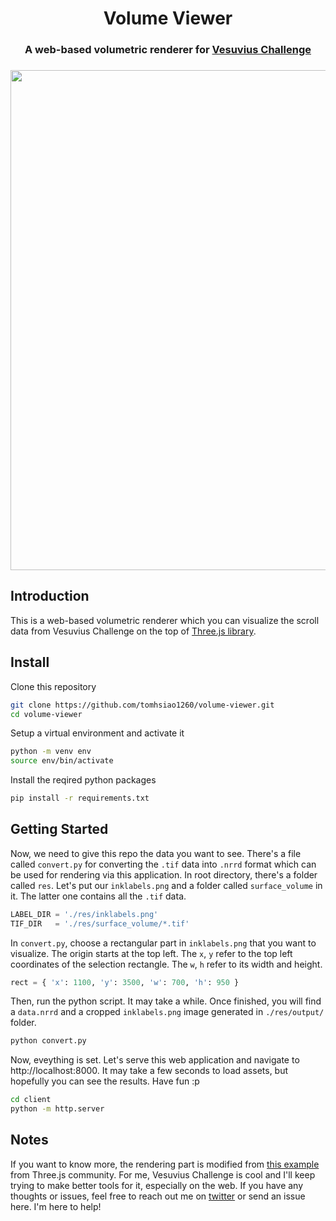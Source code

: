 <h1 align="center">Volume Viewer</h1>

<h3 align="center">
A web-based volumetric renderer for <a href="https://scrollprize.org/" target="_blank">Vesuvius Challenge</a>
<h3/>

<p align="center">
    <img src="https://user-images.githubusercontent.com/31985811/236626955-a3300d98-212d-444f-99ec-3725164c0ac9.gif" width="800px"/>
</p>

## Introduction

This is a web-based volumetric renderer which you can visualize the scroll data from Vesuvius Challenge on the top of [Three.js library](https://threejs.org/).

## Install

Clone this repository
```bash
git clone https://github.com/tomhsiao1260/volume-viewer.git
cd volume-viewer
```

Setup a virtual environment and activate it
```bash
python -m venv env
source env/bin/activate
```

Install the reqired python packages
```bash
pip install -r requirements.txt
```

## Getting Started

Now, we need to give this repo the data you want to see. There's a file called `convert.py` for converting the `.tif` data into `.nrrd` format which can be used for rendering via this application. In root directory, there's a folder called `res`. Let's put our `inklabels.png` and a folder called `surface_volume` in it. The latter one contains all the `.tif` data. 

```python
LABEL_DIR = './res/inklabels.png'
TIF_DIR   = './res/surface_volume/*.tif'
```

In `convert.py`, choose a rectangular part in `inklabels.png` that you want to visualize. The origin starts at the top left. The `x`, `y` refer to the top left coordinates of the selection rectangle. The `w`, `h` refer to its width and height.

```python
rect = { 'x': 1100, 'y': 3500, 'w': 700, 'h': 950 }
```

Then, run the python script. It may take a while. Once finished, you will find a `data.nrrd` and a cropped `inklabels.png` image generated in `./res/output/` folder.

```python
python convert.py
```

Now, eveything is set. Let's serve this web application and navigate to http://localhost:8000. It may take a few seconds to load assets, but hopefully you can see the results. Have fun :p

```bash
cd client
python -m http.server
```

## Notes

If you want to know more, the rendering part is modified from [this example](https://github.com/mrdoob/three.js/blob/master/examples/webgl2_materials_texture3d.html) from Three.js community. For me, Vesuvius Challenge is cool and I'll keep trying to make better tools for it, especially on the web. If you have any thoughts or issues, feel free to reach out me on [twitter](https://twitter.com/yaohsiao123) or send an issue here. I'm here to help!
